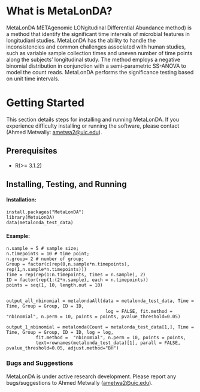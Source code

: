 # What is MetaLonDA?
MetaLonDA METAgenomic LONgitudinal Differential Abundance method) is a method that identify the significant time intervals of microbial features in longitudianl studies. MetaLonDA has the ability to handle the inconsistencies and common challenges associated with human studies, such as variable sample collection times and uneven number of time points along the subjects’ longitudinal study. The method employs a negative binomial distribution in conjunction with  a semi-parametric SS-ANOVA to model the count reads. MetaLonDA performs the significance testing based on unit time intervals.



# Getting Started
This section details steps for installing and running MetaLonDA. If you experience difficulty installing or running the software, please contact (Ahmed Metwally: ametwa2@uic.edu).

## Prerequisites

* R(>= 3.1.2)


## Installing, Testing, and Running

#### Installation:
```
install.packages("MetaLonDA")
library(MetaLonDA)
data(metalonda_test_data)
```


#### Example:
```
n.sample = 5 # sample size;
n.timepoints = 10 # time point;
n.group= 2 # number of group;
Group = factor(c(rep(0,n.sample*n.timepoints), rep(1,n.sample*n.timepoints)))
Time = rep(rep(1:n.timepoints, times = n.sample), 2)
ID = factor(rep(1:(2*n.sample), each = n.timepoints))
points = seq(1, 10, length.out = 10)


output_all_nbinomial = metalondaAll(data = metalonda_test_data, Time = Time, Group = Group, ID = ID, 
                                     log = FALSE, fit.method = "nbinomial", n.perm = 10, points = points, pvalue_threshold=0.05)

output_1_nbinomial = metalonda(Count = metalonda_test_data[1,], Time = Time, Group = Group, ID = ID, log = log,
           fit.method =  "nbinomial", n.perm = 10, points = points,
           text=rownames(metalonda_test_data)[1], parall = FALSE, pvalue_threshold=0.05, adjust.method="BH")

```


### Bugs and Suggestions
MetaLonDA is under active research development. Please report any bugs/suggestions to Ahmed Metwally (ametwa2@uic.edu).
